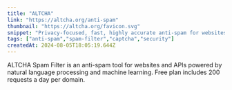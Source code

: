 ```yaml
---
title: "ALTCHA"
link: "https://altcha.org/anti-spam"
thumbnail: "https://altcha.org/favicon.svg"
snippet: "Privacy-focused, fast, highly accurate anti-spam for websites and APIs. Eliminate spam before it reaches you."
tags: ["anti-spam","spam-filter","captcha","security"]
createdAt: 2024-08-05T18:05:19.644Z
---
```

ALTCHA Spam Filter is an anti-spam tool for websites and APIs powered by natural language processing and machine learning. Free plan includes 200 requests a day per domain.
